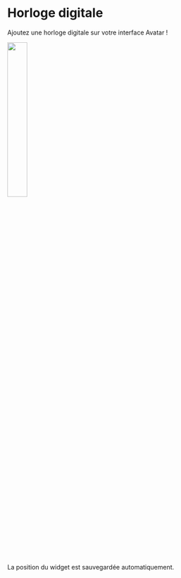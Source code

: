 # Horloge digitale

Ajoutez une horloge digitale sur votre interface Avatar !

<p align="left"><img src="../core/plugins/digitalClockWidget/assets/images/time.png" width="30%" height="30%"/></p>

La position du widget est sauvegardée automatiquement.
